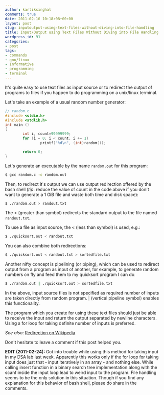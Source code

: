 ```yaml
---
author: kartiksinghal
comments: true
date: 2011-02-10 10:18:08+00:00
layout: post
slug: inputoutput-using-text-files-without-diving-into-file-handling
title: Input/Output using Text Files Without Diving into File Handling
wordpress_id: 91
categories:
- post
tags:
- commands
- gnu/linux
- Informative
- programming
- terminal
---
```


It's quite easy to use text files as input source or to redirect the output of programs to files if you happen to do programming on a unix/linux terminal.

Let's take an example of a usual random number generator:
```c
// random.c
#include <stdio.h>
#include <stdlib.h>
int main ()
{
        int i, count=99999999;
        for (i = 0; i < count; i += 1)
                printf("%d\n", (int)random());

        return 0;
}
```

Let's generate an executable by the name `random.out` for this program:
```bash
$ gcc random.c -o random.out
```

Then, to redirect it's output we can use output redirection offered by the bash shell (_tip_: reduce the value of count in the code above if you don't want to generate a 1 GiB file and waste both time and disk space):
```bash
$ ./random.out > randout.txt
```

The > (greater than symbol) redirects the standard output to the file named `randout.txt`.

To use a file as input source, the < (less than symbol) is used, e.g.:
```bash
$ ./quicksort.out < randout.txt
```

You can also combine both redirections:
```bash
$ ./quicksort.out < randout.txt > sortedfile.txt
```

Another nifty concept is pipelining (or piping), which can be used to redirect output from a program as input of another, for example, to generate random numbers on fly and feed them to my quicksort program I can do:
```bash
$ ./random.out | ./quicksort.out > sortedfile.txt
```

In the above, input source files is not specified as required number of inputs are taken directly from random program. | (vertical pipeline symbol) enables this functionality.

The program which you create for using these text files should just be able to receive the input and return the output separated by newline characters. Using a for loop for taking definite number of inputs is preferred.

_See also_: [Redirection on Wikipedia](http://en.wikipedia.org/wiki/Redirection_%28computing%29)

Don't hesitate to leave a comment if this post helped you.

**EDIT (2011-02-24):** Got into trouble while using this method for taking input in my DSA lab last week. Apparently this works only if the for loop for taking input does just that - input iteratively in an array - and nothing else. While calling insert function in a binary search tree implementation along with the scanf inside the input loop lead to weird input to the program. File handling seems to be the only solution in this situation. Though if you find any explanation for this behavior of bash shell, please do share in the comments.
